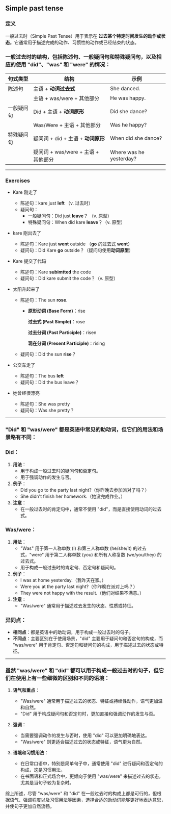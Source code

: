 ## Simple past tense

### 定义

一般过去时（Simple Past Tense）用于表示在 **过去某个特定时间发生的动作或状态**。它通常用于描述完成的动作、习惯性的动作或已经结束的状态。

### 一般过去时的结构，包括陈述句、一般疑问句和特殊疑问句，以及相应的使用 "did"、"was" 和 "were" 的情况：

| 句式类型   | 结构                                | 示例                    |
| ---------- | ----------------------------------- | ----------------------- |
| 陈述句     | 主语 + **动词过去式**               | She danced.             |
|            | 主语 + was/were + 其他部分          | He was happy.           |
| 一般疑问句 | Did + 主语 + **动词原形**           | Did she dance?          |
|            | Was/Were + 主语 + 其他部分          | Was he happy?           |
| 特殊疑问句 | 疑问词 + did + 主语 + **动词原形**  | When did she dance?     |
|            | 疑问词 + was/were + 主语 + 其他部分 | Where was he yesterday? |

--------

### Exercises

* Kare 刚走了

  * 陈述句：kare just **left** （v. 过去时）
  * 疑问句：
    * 一般疑问句：Did just **leave**？ （v. 原型）
    * 特殊疑问句：When did kare **leave**？（v. 原型）

* kare 刚出去了

  * 陈述句：Kare just **went** outside （**go** 的过去式 **went**）
  * 疑问句：Did Kare **go** outside？（疑问句使用**动词原型**）

* Kare 提交了代码

  * 陈述句：Kare **subimtted** the code 
  * 疑问句：Did kare submit the code？（v. 原型）

* 太阳升起来了

  * 陈述句：The sun **rose**. 

    * **原形动词 (Base Form)**：rise

      **过去式 (Past Simple)**：rose

      **过去分词 (Past Participle)**：risen

      **现在分词 (Present Participle)**：rising

  * 疑问句：Did the sun **rise**？

* 公交车走了

  * 陈述句：The bus **left**
  * 疑问句：Did the bus leave？

* 她曾经很漂亮

  * 陈述句：She was pretty
  * 疑问句：Was she pretty？



-------------



### "Did" 和 "was/were" 都是英语中常见的助动词，但它们的用法和场景略有不同：

### Did：
1. **用法**：
   - 用于构成一般过去时的疑问句和否定句。
   - 用于强调动作的发生与否。
2. **例子**：
   - Did you go to the party last night?（你昨晚去参加派对了吗？）
   - She didn't finish her homework.（她没完成作业。）
3. **注意**：
   - 在一般过去时的肯定句中，通常不使用 "did"，而是直接使用动词的过去式。

### Was/were：
1. **用法**：
   - "Was" 用于第一人称单数 (I) 和第三人称单数 (he/she/it) 的过去式，"were" 用于第二人称单数 (you) 和所有人称复数 (we/you/they) 的过去式。
   - 用于构成一般过去时的肯定句、否定句和疑问句。
2. **例子**：
   - I was at home yesterday.（我昨天在家。）
   - Were you at the party last night?（你昨晚在派对上吗？）
   - They were not happy with the result.（他们对结果不满意。）
3. **注意**：
   - "Was/were" 通常用于描述过去发生的状态、性质或特征。

### 异同点：
- **相同点**：都是英语中的助动词，用于构成一般过去时的句子。
- **不同点**：主要区别在于使用场景，"did" 主要用于疑问句和否定句的构成，而 "was/were" 用于肯定句、否定句和疑问句的构成，用于描述过去的状态或特征。



-------------------

### 虽然 "was/were" 和 "did" 都可以用于构成一般过去时的句子，但它们在使用上有一些细微的区别和不同的语境：

1. **语气和重点**：
   - "Was/were" 通常用于描述过去的状态、特征或持续性动作，语气更加温和自然。
   - "Did" 用于构成疑问句和否定句时，更加直接和强调动作的发生与否。

2. **强调**：
   - 当需要强调动作的发生与否时，使用 "did" 可以更加明确地表达。
   - "Was/were" 则更适合描述过去的状态或特征，语气更为自然。

3. **语境和习惯用法**：
   - 在日常口语中，特别是简单句子中，通常使用 "did" 进行疑问和否定句的构成，这是习惯用法。
   - 在书面语和正式场合中，更倾向于使用 "was/were" 来描述过去的状态，尤其是当句子较为复杂时。

综上所述，尽管 "was/were" 和 "did" 在一般过去时的构成上都是可行的，但根据语气、强调程度以及习惯用法等因素，选择合适的助动词能够更好地表达意思，并使句子更加自然流畅。

